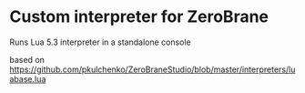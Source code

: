 # Custom interpreter for ZeroBrane
Runs Lua 5.3 interpreter in a standalone console

based on https://github.com/pkulchenko/ZeroBraneStudio/blob/master/interpreters/luabase.lua
